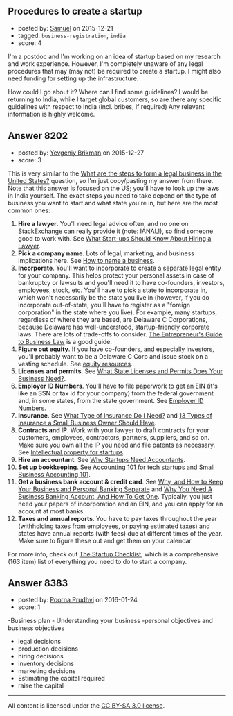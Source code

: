 ## Procedures to create a startup

- posted by: [Samuel](https://stackexchange.com/users/7504700/samuel) on 2015-12-21
- tagged: `business-registration`, `india`
- score: 4

I'm a postdoc and I'm working on an idea of startup based on my research and work experience. However, I'm completely unaware of any legal procedures that may (may not) be required to create a startup. I might also need funding for setting up the infrastructure. 

How could I go about it?
Where can I find some guidelines?
I would be returning to India, while I target global customers, so are there any specific guidelines with respect to India (incl. bribes, if required)
Any relevant information is highly welcome. 


## Answer 8202

- posted by: [Yevgeniy Brikman](https://stackexchange.com/users/223985/yevgeniy-brikman) on 2015-12-27
- score: 3

This is very similar to the [What are the steps to form a legal business in the United States?](https://startups.stackexchange.com/questions/7949/what-are-the-steps-to-form-a-legal-business-in-the-united-states/7992#7992) question, so I'm just copy/pasting my answer from there. Note that this answer is focused on the US; you'll have to look up the laws in India yourself. The exact steps you need to take depend on the type of business you want to start and what state you're in, but here are the most common ones:

 1. **Hire a lawyer**. You'll need legal advice often, and no one on StackExchange can really provide it (note: IANAL!), so find someone good to work with. See [ What Start-ups Should Know About Hiring a Lawyer](https://www.themuse.com/advice/what-startups-should-know-about-hiring-a-lawyer).
 2. **Pick a company name**. Lots of legal, marketing, and business implications here. See [How to name a business](https://www.sba.gov/content/how-name-business).
 3. **Incorporate**. You'll want to incorporate to create a separate legal entity for your company. This helps protect your personal assets in case of bankruptcy or lawsuits and you'll need it to have co-founders, investors, employees, stock, etc. You'll have to pick a state to incorporate in, which won't necessarily be the state you live in (however, if you do incorporate out-of-state, you'll have to register as a "foreign corporation" in the state where you live). For example, many startups, regardless of where they are based, are Delaware C Corporations, because Delaware has well-understood, startup-friendly corporate laws. There are lots of trade-offs to consider. [The Entrepreneur's Guide to Business Law](http://www.amazon.com/The-Entrepreneurs-Guide-Business-Edition/dp/0538466464) is a good guide.
 4. **Figure out equity**. If you have co-founders, and especially investors, you'll probably want to be a Delaware C Corp and issue stock on a vesting schedule. See [equity resources](http://www.hello-startup.net/resources/equity/?ref=startup-checklist).
 5. **Licenses and permits**. See [What State Licenses and Permits Does Your Business Need?](https://www.sba.gov/content/what-state-licenses-and-permits-does-your-business-need).
 6. **Employer ID Numbers**. You'll have to file paperwork to get an EIN (it's like an SSN or tax id for your company) from the federal government and, in some states, from the state government. See [Employer ID Numbers](http://www.irs.gov/Businesses/Small-Businesses-&-Self-Employed/Employer-ID-Numbers-EINs).
 7. **Insurance**. See [What Type of Insurance Do I Need?](https://www.sba.gov/blogs/small-business-insurance-part-1-what-type-insurance-do-i-need) and [13 Types of Insurance a Small Business Owner Should Have](http://www.forbes.com/sites/thesba/2012/01/19/13-types-of-insurance-a-small-business-owner-should-have/).
 8. **Contracts and IP**. Work with your lawyer to draft contracts for your customers, employees, contractors, partners, suppliers, and so on. Make sure you own all the IP you need and file patents as necessary. See [Intellectual property for startups](http://www.ey.com/GL/en/Services/Strategic-Growth-Markets/Center-for-Entrepreneurship-and-Innovation---Intellectual-property-for-startups).
 9. **Hire an accountant**. See [Why Startups Need Accountants](http://www.caycon.com/blog/2012/07/why-startups-need-accountants/).
 10. **Set up bookkeeping**. See [Accounting 101 for tech startups](https://www.waveapps.com/sitestatic/public/doc/accounting101forstartups.pdf) and [Small Business Accounting 101](https://www.shopify.com/blog/15334373-small-business-accounting-101-ten-steps-to-get-your-startup-on-track).
 11. **Get a business bank account & credit card**. See [Why, and How to Keep Your Business and Personal Banking Separate](https://www.sba.gov/blogs/why-and-how-keep-your-business-and-personal-banking-separate) and [Why You Need A Business Banking Account, And How To Get One](http://www.smartpassiveincome.com/why-you-need-a-business-banking-account-and-how-to-get-one/). Typically, you just need your papers of incorporation and an EIN, and you can apply for an account at most banks.
 12. **Taxes and annual reports**. You have to pay taxes throughout the year (withholding taxes from employees, or paying estimated taxes) and states have annual reports (with fees) due at different times of the year. Make sure to figure these out and get them on your calendar.

For more info, check out [The Startup Checklist](http://www.atomic-squirrel.net/startup-checklist/), which is a comprehensive (163 item) list of everything you need to do to start a company.


## Answer 8383

- posted by: [Poorna Prudhvi](https://stackexchange.com/users/7117749/poorna-prudhvi) on 2016-01-24
- score: 1

-Business plan - Understanding your business
-personal objectives and business objectives
- legal decisions
- production decisions
- hiring decisions
- inventory decisions
- marketing decisions
- Estimating the capital required
- raise the capital




---

All content is licensed under the [CC BY-SA 3.0 license](https://creativecommons.org/licenses/by-sa/3.0/).
